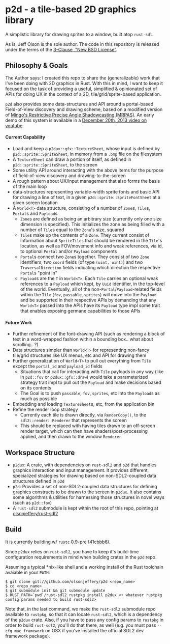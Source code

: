 # p2d - a tile-based 2D graphics library

A simplistic library for drawing sprites to a window, built atop `rust-sdl`.

As is, Jeff Olson is the sole author. The code in this repository is released under the terms of the [3-Clause, "New BSD License"](https://en.wikipedia.org/wiki/BSD_licenses#3-clause_license_.28.22Revised_BSD_License.22.2C_.22New_BSD_License.22.2C_or_.22Modified_BSD_License.22.29).

## Philosophy & Goals

The Author says: I created this repo to share the (generalizable) work that I've been doing with 2D graphics in Rust. With this in mind, I want to keep it focused on the task of providing a useful, simplified & opinionated set of APIs for doing UX in the context of a 2D, tile/grid/sprite-based application.

`p2d` also provides some data-structures and API around a portal-based Field-of-View discovery and drawing scheme, based on a modified version of [Mingo's Restrictive Precise Angle Shadowcasting (MRPAS)](http://roguebasin.roguelikedevelopment.org/index.php?title=Restrictive_Precise_Angle_Shadowcasting). An early demo of this system is available in a [December 20th, 2013 video on youtube](https://www.youtube.com/watch?v=6WPm2mOZuQI).

#### Current Capability

- Load and keep a `p2dux::gfx::TextureSheet`, whose input is defined by `p2d::sprite::SpriteSheet`, in memory from a `.bmp` file on the filesystem
- A `TextureSheet` can draw a portion of itself, as defined in `p2d::sprite::SpriteSheet`, to the screen
- Some utility API around interacting with the above items for the purpose of field-of-view discovery and drawing-to-the-screen
- A rough pattern about UX/input management that also forms the basis of the main loop
- data-structures representing variable-width sprite fonts and basic API for drawing a line of text, in a given `p2d::sprite::SpriteFontSheet` at a given screen location
- A `World<T>` data structure, consisting of a number of `Zone`s, `Tile`s, `Portal`s and `Payload`s
    - `Zone`s are defined as being an arbitrary size (currently only one size dimension is specified). This initializes the zone as being filled with a number of `Tile`s equal to the `Zone`'s size, squared
    - `Tile`s make up the contents of a `Zone`. They current consist of information about `SpriteTiles` that should be rendered in the `Tile`'s location, as well as FOV/movement info and weak references, via id, to optional `Portal` and/or `Payload` components
    - `Portal`s connect two `Zone`s together. They consist of two `Zone` identifiers, two `coord` fields (of type `(uint, uint)`) and two `TraversalDirection` fields indicating which direction the respective `Portal`s "point in"
    - `Payload`s are the `T` in `World<T>`. Each `Tile` carries an optional weak references to a `Payload` which kept, by `Uuid` identifier, in the top-level of the world. Eventually, all of the non-`Portal`/`Payload`-related fields within the `Tile` (`fov`, `passable`, `sprites`) will move into the `Payload` and be supported in their respective APIs by demanding that any `World<T>` passed into the APIs have its `Payload` type impl some trait that enables exposing germane capabilities to those APIs

#### Future Work

- Further refinement of the font-drawing API (such as rendering a block of text in a word-wrapped fashion within a bounding box.. what about scrolling.. ?)
- Data structures simpler than `World<T>` for representing non-fancy tile/grid structures like UX menus, etc and API for drawing them
- Further generalization of `World<T>` to pull out everything from `Tile` except the `portal_id` and `payload_id` fields
  - Situations that call for interacting with `Tile` payloads in any way (like in `p2d::fov` or `p2dux::gfx::draw`) would take a parameterized strategy trait impl to pull out the `Payload` and make decisions based on its contents
  - The Goal is to push `passable`, `fov`, `sprites`, etc into the `Payload`s as much as possible
- Embedding and loading `TextureSheet`s, etc, from the application bin
- Refine the render loop strategy
  - Currently each tile is drawn directly, via `RenderCopy()`, to the `sdl2::render::Renderer` that represents the screen
  - This should be replaced with having tiles drawn to an off-screen render target, which can then have shaders/post-processing applied, and then drawn to the window `Renderer`

## Workspace Structure

- `p2dux`: A crate, with dependencies on `rust-sdl2` and `p2d` that handles graphics interaction and input management. It provides different, specialized strategies for drawing based on non-SDL2-coupled data structures defined in `p2d`
- `p2d`: Provides a set of non-SDL2-coupled data structures for defining graphics constructs to be drawn to the screen in `p2dux`. It also contains some algorithms & utilities for harnessing those structures in novel ways (such as `p2d::fov`)
- A `rust-sdl2` submodule is kept within the root of this repo, pointing at [olsonjeffery/rust-sdl2](http://github.com/olsonjeffery/rust-sdl2)

## Build

It is currently building w/ `rustc` 0.9-pre (41cbbb6).

Since `p2dux` relies on `rust-sdl2`, you have to keep it's build-time configuration requirements in mind when building crates in the `p2d` repo.

Assuming a typical *nix-like shell and a working install of the Rust toolchain avaiable in your `PATH`:

~~~~
$ git clone git://github.com/olsonjeffery/p2d <repo_name>
$ cd <repo_name>
$ git submodule init && git submodule update
$ RUST_PATH=`pwd`/rust-sdl2 rustpkg install p2dux <+ whatever rustpkg config params needed to build rust-sdl2>
~~~~

Note that, in the last command, we make the `rust-sdl2` submodule repo available to `rustpkg`, so that it can locate `rust-sdl2`, which is a dependency of the `p2dux` crate. Also, if you have to pass any config params to `rustpkg` in order to build `rust-sdl2`, you'll do that there, as well (e.g. you must pass `--cfg mac_framework` on OSX if you've installed the official SDL2 dev framework package).

